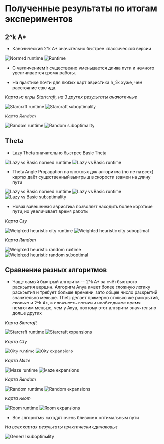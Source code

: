 # Полученные результаты по итогам экспериментов

## 2^k A*

* Канонический 2^k A* значительно быстрее классической версии

![Normed runtime](analysis/graphics/canonical_vs_basic_normed_runtime.png)
![Runtime](analysis/graphics/canonical_vs_basic_runtime.png)

* С увеличением k существенно уменьшается длина пути и немного увеличивается время работы. 

* На практике почти для любых карт эвристика h_2k хуже, чем расстояние евклида.

*Карта из игры Startcraft, на 3 других результаты аналогичные*

![Starcraft runtime](analysis/graphics/k-dynamic_runtime_sc.png)
![Starcraft suboptimality](analysis/graphics/k-dynamic_suboptimal_sc.png)

*Карта Random*

![Random runtime](analysis/graphics/k-dynamic_runtime_random.png)
![Random suboptimality](analysis/graphics/k-dynamic_suboptimal_random.png)

## Theta

* Lazy Theta значительно быстрее Basic Theta

![Lazy vs Basic normed runtime](analysis/graphics/lazy_vs_basic_normed_runtime.png)
![Lazy vs Basic runtime](analysis/graphics/lazy_vs_basic_runtime.png)

* Theta Angle Propagation на сложных для алгоритма (но не на всех) картах даёт существенный выигрыш в скорости взамен на длину пути

![Lazy vs Basic normed runtime](analysis/graphics/ap_vs_lazy_normed_runtime.png)
![Lazy vs Basic runtime](analysis/graphics/ap_vs_lazy_runtime.png)
![Lazy vs Basic suboptimality](analysis/graphics/ap_vs_lazy_suboptimal.png)

* Новая взвешенная эвристика позволяет находить более короткие пути, но увеличивает время работы

*Карта City*

![Weighted heuristic city runtime](analysis/graphics/theta_heuristic_runtime_city.png)
![Weighted heuristic city suboptimal](analysis/graphics/theta_heuristic_suboptimal_city.png)

*Карта Random*

![Weighted heuristic random runtime](analysis/graphics/theta_heuristic_runtime_random.png)
![Weighted heuristic random suboptimal](analysis/graphics/theta_heuristic_suboptimal_random.png)

## Сравнение разных алгоритмов

* Чаще самый быстрый алгоритм -- 2^k A* за счёт быстрого раскрытия вершин. Алгоритм Anya имеет более сложную логику раскрытия и требует больше времени, зато общее число раскрытий значительно меньше. Theta делает примерно столько же раскрытий, сколько и 2^k A*, а сложность логики и необходимое время немногим меньше, чем у Anya, поэтому этот алгоритм значительно долше других

*Карта Starcraft*

![Starcraft runtime](analysis/graphics/runtime_sc.png)
![Starcraft expansions](analysis/graphics/expansions_sc.png)

*Карта City*

![City runtime](analysis/graphics/runtime_city.png)
![City expansions](analysis/graphics/expansions_city.png)

*Карта Maze*

![Maze runtime](analysis/graphics/runtime_maze.png)
![Maze expansions](analysis/graphics/expansions_maze.png)

*Карта Random*

![Random runtime](analysis/graphics/runtime_random.png)
![Random expansions](analysis/graphics/expansions_random.png)

*Карта Room*

![Room runtime](analysis/graphics/runtime_room.png)
![Room expansions](analysis/graphics/expansions_room.png)

* Все алгоритмы находят очень близкие к оптимальным пути

*На всех картах результаты практически одинаковые*

![General suboptimality](analysis/graphics/extra_suboptimal_general.png)

